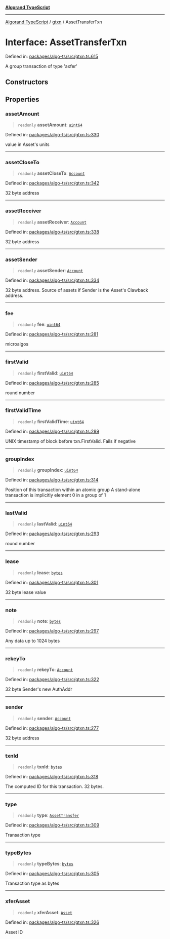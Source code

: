 [**Algorand TypeScript**](../../README.md)

***

[Algorand TypeScript](../../modules.md) / [gtxn](../README.md) / AssetTransferTxn

# Interface: AssetTransferTxn

Defined in: [packages/algo-ts/src/gtxn.ts:615](https://github.com/algorandfoundation/puya-ts/blob/main/packages/algo-ts/src/gtxn.ts#L615)

A group transaction of type 'axfer'

## Constructors

## Properties

### assetAmount

> `readonly` **assetAmount**: [`uint64`](../../index/type-aliases/uint64.md)

Defined in: [packages/algo-ts/src/gtxn.ts:330](https://github.com/algorandfoundation/puya-ts/blob/main/packages/algo-ts/src/gtxn.ts#L330)

value in Asset's units

***

### assetCloseTo

> `readonly` **assetCloseTo**: [`Account`](../../index/type-aliases/Account.md)

Defined in: [packages/algo-ts/src/gtxn.ts:342](https://github.com/algorandfoundation/puya-ts/blob/main/packages/algo-ts/src/gtxn.ts#L342)

32 byte address

***

### assetReceiver

> `readonly` **assetReceiver**: [`Account`](../../index/type-aliases/Account.md)

Defined in: [packages/algo-ts/src/gtxn.ts:338](https://github.com/algorandfoundation/puya-ts/blob/main/packages/algo-ts/src/gtxn.ts#L338)

32 byte address

***

### assetSender

> `readonly` **assetSender**: [`Account`](../../index/type-aliases/Account.md)

Defined in: [packages/algo-ts/src/gtxn.ts:334](https://github.com/algorandfoundation/puya-ts/blob/main/packages/algo-ts/src/gtxn.ts#L334)

32 byte address. Source of assets if Sender is the Asset's Clawback address.

***

### fee

> `readonly` **fee**: [`uint64`](../../index/type-aliases/uint64.md)

Defined in: [packages/algo-ts/src/gtxn.ts:281](https://github.com/algorandfoundation/puya-ts/blob/main/packages/algo-ts/src/gtxn.ts#L281)

microalgos

***

### firstValid

> `readonly` **firstValid**: [`uint64`](../../index/type-aliases/uint64.md)

Defined in: [packages/algo-ts/src/gtxn.ts:285](https://github.com/algorandfoundation/puya-ts/blob/main/packages/algo-ts/src/gtxn.ts#L285)

round number

***

### firstValidTime

> `readonly` **firstValidTime**: [`uint64`](../../index/type-aliases/uint64.md)

Defined in: [packages/algo-ts/src/gtxn.ts:289](https://github.com/algorandfoundation/puya-ts/blob/main/packages/algo-ts/src/gtxn.ts#L289)

UNIX timestamp of block before txn.FirstValid. Fails if negative

***

### groupIndex

> `readonly` **groupIndex**: [`uint64`](../../index/type-aliases/uint64.md)

Defined in: [packages/algo-ts/src/gtxn.ts:314](https://github.com/algorandfoundation/puya-ts/blob/main/packages/algo-ts/src/gtxn.ts#L314)

Position of this transaction within an atomic group
A stand-alone transaction is implicitly element 0 in a group of 1

***

### lastValid

> `readonly` **lastValid**: [`uint64`](../../index/type-aliases/uint64.md)

Defined in: [packages/algo-ts/src/gtxn.ts:293](https://github.com/algorandfoundation/puya-ts/blob/main/packages/algo-ts/src/gtxn.ts#L293)

round number

***

### lease

> `readonly` **lease**: [`bytes`](../../index/type-aliases/bytes.md)

Defined in: [packages/algo-ts/src/gtxn.ts:301](https://github.com/algorandfoundation/puya-ts/blob/main/packages/algo-ts/src/gtxn.ts#L301)

32 byte lease value

***

### note

> `readonly` **note**: [`bytes`](../../index/type-aliases/bytes.md)

Defined in: [packages/algo-ts/src/gtxn.ts:297](https://github.com/algorandfoundation/puya-ts/blob/main/packages/algo-ts/src/gtxn.ts#L297)

Any data up to 1024 bytes

***

### rekeyTo

> `readonly` **rekeyTo**: [`Account`](../../index/type-aliases/Account.md)

Defined in: [packages/algo-ts/src/gtxn.ts:322](https://github.com/algorandfoundation/puya-ts/blob/main/packages/algo-ts/src/gtxn.ts#L322)

32 byte Sender's new AuthAddr

***

### sender

> `readonly` **sender**: [`Account`](../../index/type-aliases/Account.md)

Defined in: [packages/algo-ts/src/gtxn.ts:277](https://github.com/algorandfoundation/puya-ts/blob/main/packages/algo-ts/src/gtxn.ts#L277)

32 byte address

***

### txnId

> `readonly` **txnId**: [`bytes`](../../index/type-aliases/bytes.md)

Defined in: [packages/algo-ts/src/gtxn.ts:318](https://github.com/algorandfoundation/puya-ts/blob/main/packages/algo-ts/src/gtxn.ts#L318)

The computed ID for this transaction. 32 bytes.

***

### type

> `readonly` **type**: [`AssetTransfer`](../../index/enumerations/TransactionType.md#assettransfer)

Defined in: [packages/algo-ts/src/gtxn.ts:309](https://github.com/algorandfoundation/puya-ts/blob/main/packages/algo-ts/src/gtxn.ts#L309)

Transaction type

***

### typeBytes

> `readonly` **typeBytes**: [`bytes`](../../index/type-aliases/bytes.md)

Defined in: [packages/algo-ts/src/gtxn.ts:305](https://github.com/algorandfoundation/puya-ts/blob/main/packages/algo-ts/src/gtxn.ts#L305)

Transaction type as bytes

***

### xferAsset

> `readonly` **xferAsset**: [`Asset`](../../index/type-aliases/Asset.md)

Defined in: [packages/algo-ts/src/gtxn.ts:326](https://github.com/algorandfoundation/puya-ts/blob/main/packages/algo-ts/src/gtxn.ts#L326)

Asset ID
